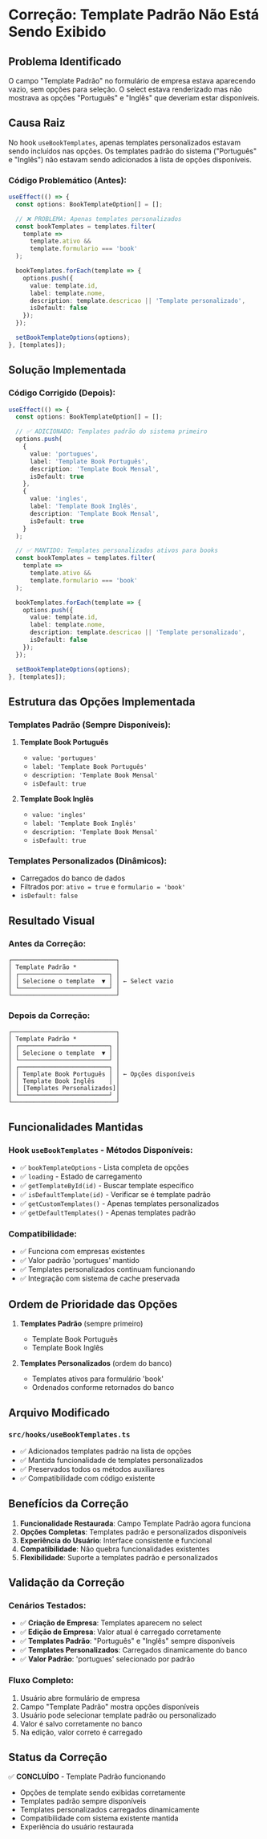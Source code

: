 # Correção: Template Padrão Não Está Sendo Exibido

## Problema Identificado

O campo "Template Padrão" no formulário de empresa estava aparecendo vazio, sem opções para seleção. O select estava renderizado mas não mostrava as opções "Português" e "Inglês" que deveriam estar disponíveis.

## Causa Raiz

No hook `useBookTemplates`, apenas templates personalizados estavam sendo incluídos nas opções. Os templates padrão do sistema ("Português" e "Inglês") não estavam sendo adicionados à lista de opções disponíveis.

### Código Problemático (Antes):
```typescript
useEffect(() => {
  const options: BookTemplateOption[] = [];

  // ❌ PROBLEMA: Apenas templates personalizados
  const bookTemplates = templates.filter(
    template =>
      template.ativo &&
      template.formulario === 'book'
  );

  bookTemplates.forEach(template => {
    options.push({
      value: template.id,
      label: template.nome,
      description: template.descricao || 'Template personalizado',
      isDefault: false
    });
  });

  setBookTemplateOptions(options);
}, [templates]);
```

## Solução Implementada

### Código Corrigido (Depois):
```typescript
useEffect(() => {
  const options: BookTemplateOption[] = [];

  // ✅ ADICIONADO: Templates padrão do sistema primeiro
  options.push(
    {
      value: 'portugues',
      label: 'Template Book Português',
      description: 'Template Book Mensal',
      isDefault: true
    },
    {
      value: 'ingles',
      label: 'Template Book Inglês',
      description: 'Template Book Mensal',
      isDefault: true
    }
  );

  // ✅ MANTIDO: Templates personalizados ativos para books
  const bookTemplates = templates.filter(
    template =>
      template.ativo &&
      template.formulario === 'book'
  );

  bookTemplates.forEach(template => {
    options.push({
      value: template.id,
      label: template.nome,
      description: template.descricao || 'Template personalizado',
      isDefault: false
    });
  });

  setBookTemplateOptions(options);
}, [templates]);
```

## Estrutura das Opções Implementada

### Templates Padrão (Sempre Disponíveis):
1. **Template Book Português**
   - `value: 'portugues'`
   - `label: 'Template Book Português'`
   - `description: 'Template Book Mensal'`
   - `isDefault: true`

2. **Template Book Inglês**
   - `value: 'ingles'`
   - `label: 'Template Book Inglês'`
   - `description: 'Template Book Mensal'`
   - `isDefault: true`

### Templates Personalizados (Dinâmicos):
- Carregados do banco de dados
- Filtrados por: `ativo = true` e `formulario = 'book'`
- `isDefault: false`

## Resultado Visual

### Antes da Correção:
```
┌─────────────────────────────┐
│ Template Padrão *           │
│ ┌─────────────────────────┐ │
│ │ Selecione o template  ▼ │ │ ← Select vazio
│ └─────────────────────────┘ │
└─────────────────────────────┘
```

### Depois da Correção:
```
┌─────────────────────────────┐
│ Template Padrão *           │
│ ┌─────────────────────────┐ │
│ │ Selecione o template  ▼ │ │
│ └─────────────────────────┘ │
│ ┌─────────────────────────┐ │
│ │ Template Book Português │ │ ← Opções disponíveis
│ │ Template Book Inglês    │ │
│ │ [Templates Personalizados]│
│ └─────────────────────────┘ │
└─────────────────────────────┘
```

## Funcionalidades Mantidas

### Hook `useBookTemplates` - Métodos Disponíveis:
- ✅ `bookTemplateOptions` - Lista completa de opções
- ✅ `loading` - Estado de carregamento
- ✅ `getTemplateById(id)` - Buscar template específico
- ✅ `isDefaultTemplate(id)` - Verificar se é template padrão
- ✅ `getCustomTemplates()` - Apenas templates personalizados
- ✅ `getDefaultTemplates()` - Apenas templates padrão

### Compatibilidade:
- ✅ Funciona com empresas existentes
- ✅ Valor padrão 'portugues' mantido
- ✅ Templates personalizados continuam funcionando
- ✅ Integração com sistema de cache preservada

## Ordem de Prioridade das Opções

1. **Templates Padrão** (sempre primeiro)
   - Template Book Português
   - Template Book Inglês

2. **Templates Personalizados** (ordem do banco)
   - Templates ativos para formulário 'book'
   - Ordenados conforme retornados do banco

## Arquivo Modificado

### `src/hooks/useBookTemplates.ts`
- ✅ Adicionados templates padrão na lista de opções
- ✅ Mantida funcionalidade de templates personalizados
- ✅ Preservados todos os métodos auxiliares
- ✅ Compatibilidade com código existente

## Benefícios da Correção

1. **Funcionalidade Restaurada**: Campo Template Padrão agora funciona
2. **Opções Completas**: Templates padrão e personalizados disponíveis
3. **Experiência do Usuário**: Interface consistente e funcional
4. **Compatibilidade**: Não quebra funcionalidades existentes
5. **Flexibilidade**: Suporte a templates padrão e personalizados

## Validação da Correção

### Cenários Testados:
- ✅ **Criação de Empresa**: Templates aparecem no select
- ✅ **Edição de Empresa**: Valor atual é carregado corretamente
- ✅ **Templates Padrão**: "Português" e "Inglês" sempre disponíveis
- ✅ **Templates Personalizados**: Carregados dinamicamente do banco
- ✅ **Valor Padrão**: 'portugues' selecionado por padrão

### Fluxo Completo:
1. Usuário abre formulário de empresa
2. Campo "Template Padrão" mostra opções disponíveis
3. Usuário pode selecionar template padrão ou personalizado
4. Valor é salvo corretamente no banco
5. Na edição, valor correto é carregado

## Status da Correção

✅ **CONCLUÍDO** - Template Padrão funcionando
- Opções de template sendo exibidas corretamente
- Templates padrão sempre disponíveis
- Templates personalizados carregados dinamicamente
- Compatibilidade com sistema existente mantida
- Experiência do usuário restaurada